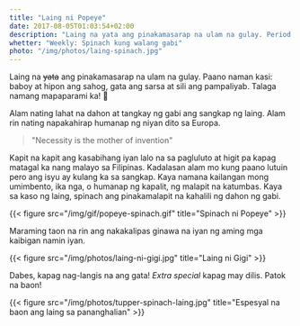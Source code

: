 ```yaml
---
title: "Laing ni Popeye"
date: 2017-08-05T01:03:54+02:00
description: "Laing na yata ang pinakamasarap na ulam na gulay. Period."
whetter: "Weekly: Spinach kung walang gabi"
photo: "/img/photos/laing-spinach.jpg"
---
```


Laing na ~~yata~~ ang pinakamasarap na ulam na gulay. Paano naman kasi: baboy at hipon ang sahog, gata ang sarsa at sili ang pampaliyab. Talaga namang mapaparami ka! 🍚

Alam nating lahat na dahon at tangkay ng gabi ang sangkap ng laing. Alam rin nating napakahirap humanap ng niyan dito sa Europa.

> "Necessity is the mother of invention"

Kapit na kapit ang kasabihang iyan lalo na sa pagluluto at higit pa kapag matagal ka nang malayo sa Filipinas. Kadalasan alam mo kung paano lutuin pero ang isyu ay kulang ka sa sangkap. Kaya namana kailangan mong umimbento, ika nga, o humanap ng kapalit, ng malapit na katumbas. Kaya sa kaso ng laing, spinach ang pinakamalapit na kahalili ng dahon ng gabi. 

{{< figure src="/img/gif/popeye-spinach.gif" title="Spinach ni Popeye" >}}

Maraming taon na rin ang nakakalipas ginawa na iyan ng aming mga kaibigan namin iyan. 

{{< figure src="/img/photos/laing-ni-gigi.jpg" title="Laing ni Gigi" >}}

Dabes, kapag nag-langis na ang gata! *Extra special* kapag may dilis. Patok na baon!

{{< figure src="/img/photos/tupper-spinach-laing.jpg" title="Espesyal na baon ang laing sa pananghalian" >}}


